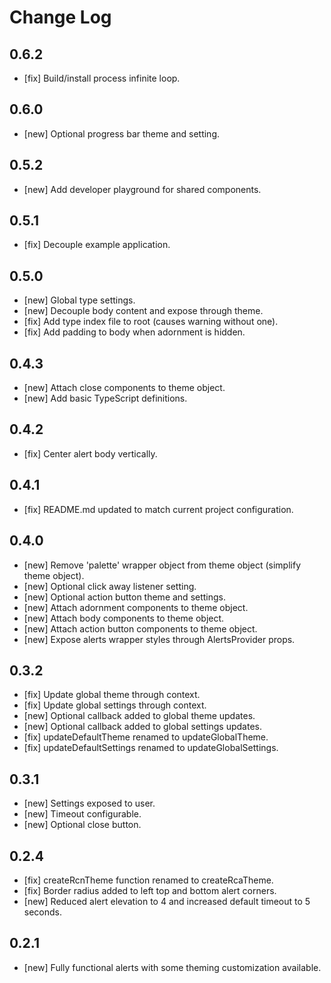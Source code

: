 # Change Log

## 0.6.2
- [fix] Build/install process infinite loop.

## 0.6.0
- [new] Optional progress bar theme and setting.

## 0.5.2
- [new] Add developer playground for shared components.

## 0.5.1
- [fix] Decouple example application.

## 0.5.0
- [new] Global type settings.
- [new] Decouple body content and expose through theme.
- [fix] Add type index file to root (causes warning without one).
- [fix] Add padding to body when adornment is hidden.

## 0.4.3
- [new] Attach close components to theme object.
- [new] Add basic TypeScript definitions.

## 0.4.2
- [fix] Center alert body vertically.

## 0.4.1
- [fix] README.md updated to match current project configuration.

## 0.4.0
- [new] Remove 'palette' wrapper object from theme object (simplify theme object).
- [new] Optional click away listener setting.
- [new] Optional action button theme and settings.
- [new] Attach adornment components to theme object.
- [new] Attach body components to theme object.
- [new] Attach action button components to theme object.
- [new] Expose alerts wrapper styles through AlertsProvider props.

## 0.3.2
- [fix] Update global theme through context.
- [fix] Update global settings through context.
- [new] Optional callback added to global theme updates.
- [new] Optional callback added to global settings updates.
- [fix] updateDefaultTheme renamed to updateGlobalTheme.
- [fix] updateDefaultSettings renamed to updateGlobalSettings.

## 0.3.1
- [new] Settings exposed to user.
- [new] Timeout configurable.
- [new] Optional close button.

## 0.2.4
- [fix] createRcnTheme function renamed to createRcaTheme.
- [fix] Border radius added to left top and bottom alert corners.
- [new] Reduced alert elevation to 4 and increased default timeout to 5 seconds.

## 0.2.1
- [new] Fully functional alerts with some theming customization available.